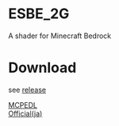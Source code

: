 # ESBE_2G
A shader for Minecraft Bedrock
# Download
see [release](https://github.com/McbeEringi/esbe-2g/releases)

[MCPEDL](https://mcpedl.com/esbe-2g)  
[Official(ja)](https://sites.google.com/view/mcbeeringi/esbe-2g)
